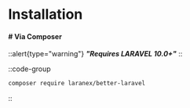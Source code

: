 # Installation

#### # Via Composer

::alert{type="warning"}
***"Requires LARAVEL 10.0+"***
::

::code-group

  ```bash [COMPOSER]
  composer require laranex/better-laravel
  ```
::
